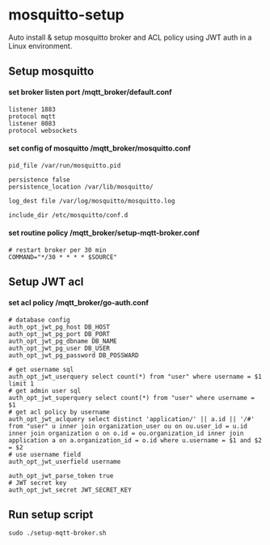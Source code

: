 # mosquitto-setup
Auto install & setup mosquitto broker and ACL policy using JWT auth in a Linux environment.

## Setup mosquitto

#### set broker listen port /mqtt_broker/default.conf
```
listener 1883
protocol mqtt
listener 8083
protocol websockets
```

#### set config of mosquitto /mqtt_broker/mosquitto.conf
```
pid_file /var/run/mosquitto.pid

persistence false
persistence_location /var/lib/mosquitto/

log_dest file /var/log/mosquitto/mosquitto.log

include_dir /etc/mosquitto/conf.d
```

#### set routine policy /mqtt_broker/setup-mqtt-broker.conf
```
# restart broker per 30 min
COMMAND="*/30 * * * * $SOURCE"
```

## Setup JWT acl

#### set acl policy /mqtt_broker/go-auth.conf
```
# database config
auth_opt_jwt_pg_host DB_HOST
auth_opt_jwt_pg_port DB_PORT
auth_opt_jwt_pg_dbname DB_NAME
auth_opt_jwt_pg_user DB_USER
auth_opt_jwt_pg_password DB_POSSWARD

# get username sql
auth_opt_jwt_userquery select count(*) from "user" where username = $1 limit 1
# get admin user sql
auth_opt_jwt_superquery select count(*) from "user" where username = $1
# get acl policy by username
auth_opt_jwt_aclquery select distinct 'application/' || a.id || '/#' from "user" u inner join organization_user ou on ou.user_id = u.id inner join organization o on o.id = ou.organization_id inner join application a on a.organization_id = o.id where u.username = $1 and $2 = $2
# use username field
auth_opt_jwt_userfield username

auth_opt_jwt_parse_token true
# JWT secret key
auth_opt_jwt_secret JWT_SECRET_KEY
```

## Run setup script

```
sudo ./setup-mqtt-broker.sh 
```
